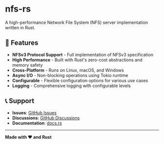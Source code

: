 # nfs-rs

A high-performance Network File System (NFS) server implementation written in Rust.

## 🚀 Features

- **NFSv3 Protocol Support** - Full implementation of NFSv3 specification
- **High Performance** - Built with Rust's zero-cost abstractions and memory safety
- **Cross-Platform** - Runs on Linux, macOS, and Windows
- **Async I/O** - Non-blocking operations using Tokio runtime
- **Configurable** - Flexible configuration options for various use cases
- **Logging** - Comprehensive logging with configurable levels

## 📞 Support

- **Issues**: [GitHub Issues](https://github.com/nfs-rs/nfs-rs/issues)
- **Discussions**: [GitHub Discussions](https://github.com/nfs-rs/nfs-rs/discussions)
- **Documentation**: [docs.rs](https://docs.rs/nfs-rs)

---

**Made with ❤️ and Rust**
